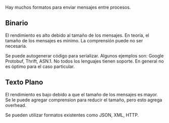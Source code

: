 Hay muchos formatos para enviar mensajes entre procesos.

## Binario

El rendimiento es alto debido al tamaño de los mensajes. En teoría, el tamaño de los mensajes es mínimo. La comprensión puede no ser necesaria.

Se puede autogenerar código para serializar. Algunos ejemplos son: Google Protobuf, Thrift, ASN.1. No todos los lenguajes tienen soporte. En general no es óptimo para el caso particular.

## Texto Plano

El rendimiento es bajo debido a que el tamaño de los mensajes es mayor. Se le puede agregar comprension para reducir el tamaño, pero esto agrega overhead.

Se pueden utilizar formatos existentes como JSON, XML, HTTP.

